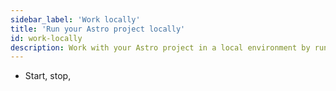 ```yaml
---
sidebar_label: 'Work locally'
title: 'Run your Astro project locally'
id: work-locally
description: Work with your Astro project in a local environment by running Airflow and DAGs locally.
---
```


* Start, stop,